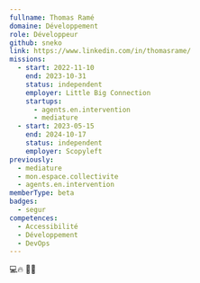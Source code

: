 ```yaml
---
fullname: Thomas Ramé
domaine: Développement
role: Développeur
github: sneko
link: https://www.linkedin.com/in/thomasrame/
missions:
  - start: 2022-11-10
    end: 2023-10-31
    status: independent
    employer: Little Big Connection
    startups:
      - agents.en.intervention
      - mediature
  - start: 2023-05-15
    end: 2024-10-17
    status: independent
    employer: Scopyleft
previously:
  - mediature
  - mon.espace.collectivite
  - agents.en.intervention
memberType: beta
badges:
  - segur
competences:
  - Accessibilité
  - Développement
  - DevOps
---
```

💻🔥     🚒💨